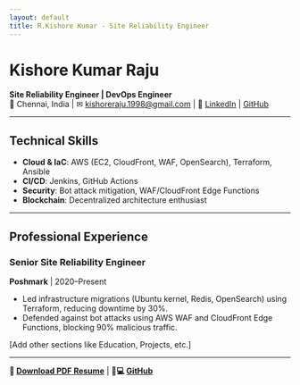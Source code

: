 ```yaml
---
layout: default
title: R.Kishore Kumar - Site Reliability Engineer
---
```


# Kishore Kumar Raju 
**Site Reliability Engineer | DevOps Engineer**  
📍 Chennai, India | ✉ kishoreraju.1998@gmail.com | 🔗 [LinkedIn](https://linkedin.com/in/yourprofile) | [GitHub](https://github.com/yourprofile)  

---

## Technical Skills  
- **Cloud & IaC**: AWS (EC2, CloudFront, WAF, OpenSearch), Terraform, Ansible  
- **CI/CD**: Jenkins, GitHub Actions  
- **Security**: Bot attack mitigation, WAF/CloudFront Edge Functions  
- **Blockchain**: Decentralized architecture enthusiast  

---

## Professional Experience  
### Senior Site Reliability Engineer  
**Poshmark** | 2020–Present  
- Led infrastructure migrations (Ubuntu kernel, Redis, OpenSearch) using Terraform, reducing downtime by 30%.  
- Defended against bot attacks using AWS WAF and CloudFront Edge Functions, blocking 90% malicious traffic.  

[Add other sections like Education, Projects, etc.]  

---

**🔗 [Download PDF Resume](#)** | **👨💻 [GitHub](https://github.com/kishoreraju2)**  
